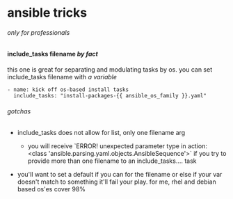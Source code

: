 # ansible tricks

###### only for professionals

#### include\_tasks filename *by fact*

this one is great for separating and modulating tasks by os. you can set
include\_tasks filename with *a variable*

    - name: kick off os-based install tasks
      include_tasks: "install-packages-{{ ansible_os_family }}.yaml"

###### gotchas

  - include\_tasks does not allow for list, only one filename arg
    
      - you will receive \`ERROR\! unexpected parameter type in action:
        \<class 'ansible.parsing.yaml.objects.AnsibleSequence'\>\` if
        you try to provide more than one filename to an
        include\_tasks.... task

  - you'll want to set a default if you can for the filename or else if
    your var doesn't match to something it'll fail your play. for me,
    rhel and debian based os'es cover 98%
